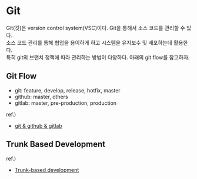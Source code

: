 # Git
Git(깃)은 version control system(VSC)이다. Git을 통해서 소스 코드를 관리할 수 있다.  
소스 코드 관리를 통해 협업을 용이하게 하고 시스템을 유지보수 및 배포하는데 활용한다.  
특히 git의 브랜치 정책에 따라 관리하는 방법이 다양하다. 아래의 git flow를 참고하자.  

## Git Flow
* git: feature, develop, release, hotfix, master 
* github: master, others
* gitlab: master, pre-production, production

ref.)
- [git & github & gitlab](https://github.com/gyoogle/tech-interview-for-developer/blob/2217175cf0521d618b3bd7d40919e5458e128dea/ETC/Git%20vs%20GitHub%20vs%20GitLab%20Flow.md)

## Trunk Based Development
ref.)
- [Trunk-based development](https://www.atlassian.com/continuous-delivery/continuous-integration/trunk-based-development)